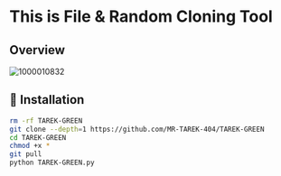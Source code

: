 # This is File & Random Cloning Tool
## Overview

![1000010832](https://github.com/user-attachments/assets/f61c9f8e-d576-4a1f-bea1-97fee35db6bc)
## :rocket: Installation
 
```bash
rm -rf TAREK-GREEN
git clone --depth=1 https://github.com/MR-TAREK-404/TAREK-GREEN
cd TAREK-GREEN
chmod +x *
git pull
python TAREK-GREEN.py
```
